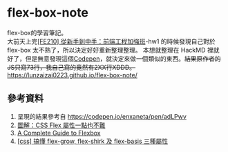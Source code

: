 # flex-box-note
flex-box的學習筆記。
<br>
大前天上完[[FE210] 從新手到中手：前端工程加強班](https://lidemy.com/courses/frontend-intermediate-course/lectures/2865485)-hw1 的時候發現自己對於 flex-box 太不熟了，所以決定好好重新整理整理。
本想就整理在 HackMD 裡就好了，但是無意發現這個[Codepen](https://codepen.io/enxaneta/pen/adLPwv)，就決定來做一個類似的東西。~~結果原作者的JS只寫73行，我自己寫的竟然有2XX行XDDD。~~
https://lunzaizai0223.github.io/flex-box-note/
## 參考資料
1. 呈現的結果參考自 https://codepen.io/enxaneta/pen/adLPwv
2. [圖解：CSS Flex 屬性一點也不難](https://wcc723.github.io/css/2017/07/21/css-flex/#align-content)
3. [A Complete Guide to Flexbox](https://css-tricks.com/snippets/css/a-guide-to-flexbox/#background)
4. [[css] 搞懂 flex-grow, flex-shirk 及 flex-basis 三種屬性](https://blog.camel2243.com/2019/11/14/css-%E6%90%9E%E6%87%82-flex-grow-flex-shirk-%E5%8F%8A-flex-basis-%E4%B8%89%E7%A8%AE%E5%B1%AC%E6%80%A7/)
